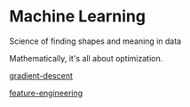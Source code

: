 # Machine Learning
Science of finding shapes and meaning in data

Mathematically, it's all about optimization.

[gradient-descent](gradient-descent/README.html)

[feature-engineering](feature-engineering/README.html)
